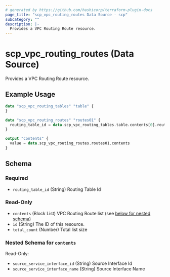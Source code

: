 ```yaml
---
# generated by https://github.com/hashicorp/terraform-plugin-docs
page_title: "scp_vpc_routing_routes Data Source - scp"
subcategory: ""
description: |-
  Provides a VPC Routing Route resource.
---
```


# scp_vpc_routing_routes (Data Source)

Provides a VPC Routing Route resource.

## Example Usage

```terraform
data "scp_vpc_routing_tables" "table" {
}

data "scp_vpc_routing_routes" "routes01" {
  routing_table_id = data.scp_vpc_routing_tables.table.contents[0].routing_table_id
}

output "contents" {
  value = data.scp_vpc_routing_routes.routes01.contents
}
```

<!-- schema generated by tfplugindocs -->
## Schema

### Required

- `routing_table_id` (String) Routing Table Id

### Read-Only

- `contents` (Block List) VPC Routing Route list (see [below for nested schema](#nestedblock--contents))
- `id` (String) The ID of this resource.
- `total_count` (Number) Total list size

<a id="nestedblock--contents"></a>
### Nested Schema for `contents`

Read-Only:

- `source_service_interface_id` (String) Source Interface Id
- `source_service_interface_name` (String) Source Interface Name


